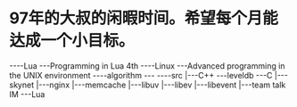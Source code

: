 # 97年的大叔的闲暇时间。希望每个月能达成一个小目标。

----Lua
    \---Programming in Lua 4th
----Linux
    \---Advanced programming in the UNIX environment
----algorithm
    \---
----src
    |---C++
        \---leveldb
    \---C
        |---skynet
        |---nginx
        |---memcache
        |---libuv
        |---libev
        |---libevent
        |---team talk IM
        \---Lua
